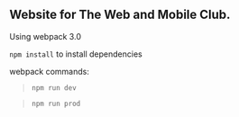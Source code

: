 ## Website for The Web and Mobile Club.

Using webpack 3.0

`npm install` to install dependencies

webpack commands:
> `npm run dev`

> `npm run prod`

